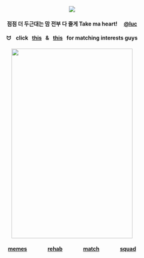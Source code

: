 <div id="header" align="center">

![](https://komarev.com/ghpvc/?username=destroy-boys&style=plastic&color=000000&label=_Ptian_&base=1000)
<div id="text" align="center">

#### 점점 더 두근대는 맘 전부 다 줄게 Take ma heart! ⠀ [@luc](https://github.com/iarchmybacula)  
#### ᗢ⠀ click⠀[this](https://bato.si/u/2604966-shirayukis/info)⠀&⠀[this](https://rentry.co/leiri)⠀for matching interests guys

<div id="header" align="center">

<img src=https://i.postimg.cc/pVGFJZwB/Untitled97-20250831225537.jpg width="320" height="500">

#### [memes](https://github.com/destroy-boys) ⠀⠀⠀⠀⠀[rehab](https://github.com/pt-awards) ⠀⠀⠀⠀⠀[match](https://rentry.co/nwjns) ⠀⠀⠀⠀⠀[squad](https://github.com/polysquad)


